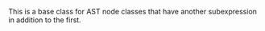 
This is a base class for AST node classes that have another subexpression in addition to the first.
